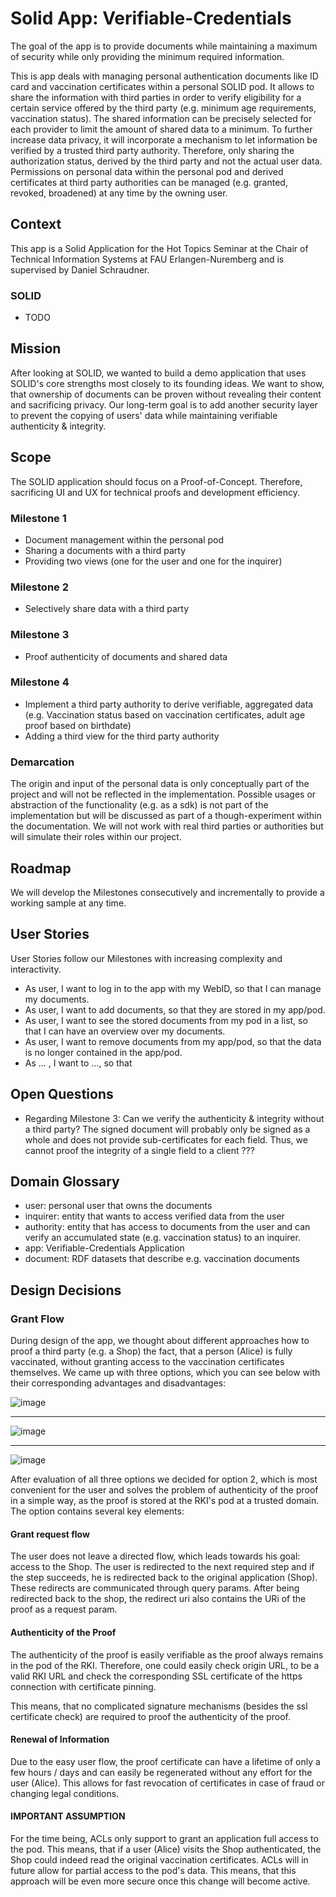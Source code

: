 # Solid App: Verifiable-Credentials

The goal of the app is to provide documents while maintaining a maximum of security while only providing the minimum
required information.

This is app deals with managing personal authentication documents like ID card and vaccination certificates within a
personal SOLID pod.
It allows to share the information with third parties in order to verify eligibility for a certain service offered by
the third party (e.g. minimum age requirements, vaccination status). The shared information can be precisely selected
for each provider to limit the amount of shared data to a minimum. To further increase data privacy, it will incorporate
a mechanism to let information be verified by a trusted third party authority. Therefore, only sharing the authorization
status, derived by the third party and not the actual user data. Permissions on personal data within the personal pod
and derived certificates at third party authorities can be managed (e.g. granted, revoked, broadened) at any time by the
owning user.

## Context

This app is a Solid Application for the Hot Topics Seminar at the Chair of Technical Information Systems at FAU
Erlangen-Nuremberg and is supervised by Daniel Schraudner.

### SOLID

- TODO

## Mission

After looking at SOLID, we wanted to build a demo application that uses SOLID's core strengths most closely to its
founding ideas. We want to show, that ownership of documents can be proven without revealing their content and
sacrificing privacy. Our long-term goal is to add another security layer to prevent the copying of users' data while
maintaining verifiable authenticity & integrity.

## Scope

The SOLID application should focus on a Proof-of-Concept. Therefore, sacrificing UI and UX for technical proofs and
development efficiency.

### Milestone 1

- Document management within the personal pod
- Sharing a documents with a third party
- Providing two views (one for the user and one for the inquirer)

### Milestone 2

- Selectively share data with a third party

### Milestone 3

- Proof authenticity of documents and shared data

### Milestone 4

- Implement a third party authority to derive verifiable, aggregated data (e.g. Vaccination status based on vaccination
  certificates, adult age proof based on birthdate)
- Adding a third view for the third party authority

### Demarcation

The origin and input of the personal data is only conceptually part of the project and will not be reflected in the
implementation.
Possible usages or abstraction of the functionality (e.g. as a sdk) is not part of the implementation but will be
discussed as part of a though-experiment within the documentation.
We will not work with real third parties or authorities but will simulate their roles within our project.

## Roadmap

We will develop the Milestones consecutively and incrementally to provide a working sample at any time.

## User Stories

User Stories follow our Milestones with increasing complexity and interactivity.

- As user, I want to log in to the app with my WebID, so that I can manage my documents.
- As user, I want to add documents, so that they are stored in my app/pod.
- As user, I want to see the stored documents from my pod in a list, so that I can have an overview over my documents.
- As user, I want to remove documents from my app/pod, so that the data is no longer contained in the app/pod.
- As ... , I want to ..., so that

## Open Questions

- Regarding Milestone 3: Can we verify the authenticity & integrity without a third party? The signed document will
  probably only be signed as a whole and does not provide sub-certificates for each field. Thus, we cannot proof the
  integrity of a single field to a client ???

## Domain Glossary

- user: personal user that owns the documents
- inquirer: entity that wants to access verified data from the user
- authority: entity that has access to documents from the user and can verify an accumulated state (e.g. vaccination
  status) to an inquirer.
- app: Verifiable-Credentials Application
- document: RDF datasets that describe e.g. vaccination documents

## Design Decisions

### Grant Flow

During design of the app, we thought about different approaches how to proof a third party (e.g. a Shop) the fact, that
a person (Alice) is fully vaccinated, without granting access to the vaccination certificates themselves.
We came up with three options, which you can see below with their corresponding advantages and disadvantages:

![image](./GrantFlow-option1.png)

---

![image](./GrantFlow-option2.png)

---

![image](./GrantFlow-option3.png)

After evaluation of all three options we decided for option 2, which is most convenient for the user and solves the
problem of authenticity of the proof in a simple way, as the proof is stored at the RKI's pod at a trusted domain.
The option contains several key elements:

#### Grant request flow

The user does not leave a directed flow, which leads towards his goal: access to the Shop.
The user is redirected to the next required step and if the step succeeds, he is redirected back to the original
application (Shop).
These redirects are communicated through query params. After being redirected back to the shop, the redirect uri also
contains the URi of the proof as a request param.

#### Authenticity of the Proof

The authenticity of the proof is easily verifiable as the proof always remains in the pod of the RKI. Therefore, one
could easily check origin URL, to be a valid RKI URL and check the corresponding SSL certificate of the https connection
with certificate pinning.

This means, that no complicated signature mechanisms (besides the ssl certificate check) are required to proof the
authenticity of the proof.

#### Renewal of Information

Due to the easy user flow, the proof certificate can have a lifetime of only a few hours / days and can easily be
regenerated without any effort for the user (Alice). This allows for fast revocation of certificates in case of fraud or
changing legal conditions.

#### IMPORTANT ASSUMPTION

For the time being, ACLs only support to grant an application full access to the pod. This means, that if a user (Alice)
visits the Shop authenticated, the Shop could indeed read the original vaccination certificates. ACLs will in future
allow for partial access to the pod's data. This means, that this approach will be even more secure once this change
will become active.
